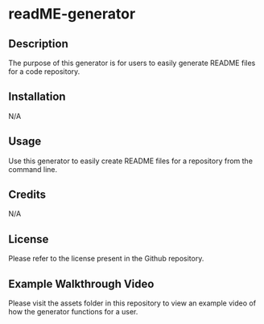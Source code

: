 # readME-generator

## Description

The purpose of this generator is for users to easily generate README files for a code repository.

## Installation

N/A

## Usage

Use this generator to easily create README files for a repository from the command line.

## Credits

N/A

## License

Please refer to the license present in the Github repository.

## Example Walkthrough Video

Please visit the assets folder in this repository to view an example video of how the generator functions for a user.
